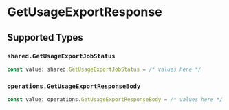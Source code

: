 # GetUsageExportResponse


## Supported Types

### `shared.GetUsageExportJobStatus`

```typescript
const value: shared.GetUsageExportJobStatus = /* values here */
```

### `operations.GetUsageExportResponseBody`

```typescript
const value: operations.GetUsageExportResponseBody = /* values here */
```

